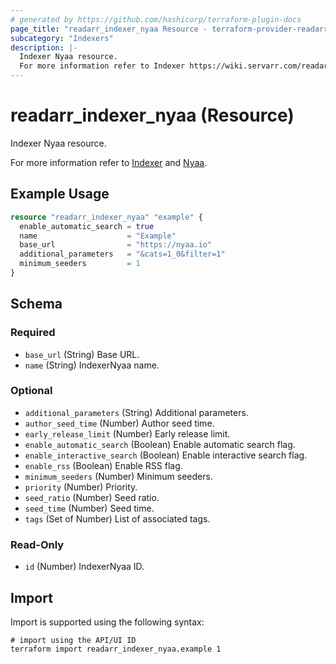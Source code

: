 ```yaml
---
# generated by https://github.com/hashicorp/terraform-plugin-docs
page_title: "readarr_indexer_nyaa Resource - terraform-provider-readarr"
subcategory: "Indexers"
description: |-
  Indexer Nyaa resource.
  For more information refer to Indexer https://wiki.servarr.com/readarr/settings#indexers and Nyaa https://wiki.servarr.com/readarr/supported#nyaa.
---
```


# readarr_indexer_nyaa (Resource)

<!-- subcategory:Indexers -->Indexer Nyaa resource.
For more information refer to [Indexer](https://wiki.servarr.com/readarr/settings#indexers) and [Nyaa](https://wiki.servarr.com/readarr/supported#nyaa).

## Example Usage

```terraform
resource "readarr_indexer_nyaa" "example" {
  enable_automatic_search = true
  name                    = "Example"
  base_url                = "https://nyaa.io"
  additional_parameters   = "&cats=1_0&filter=1"
  minimum_seeders         = 1
}
```

<!-- schema generated by tfplugindocs -->
## Schema

### Required

- `base_url` (String) Base URL.
- `name` (String) IndexerNyaa name.

### Optional

- `additional_parameters` (String) Additional parameters.
- `author_seed_time` (Number) Author seed time.
- `early_release_limit` (Number) Early release limit.
- `enable_automatic_search` (Boolean) Enable automatic search flag.
- `enable_interactive_search` (Boolean) Enable interactive search flag.
- `enable_rss` (Boolean) Enable RSS flag.
- `minimum_seeders` (Number) Minimum seeders.
- `priority` (Number) Priority.
- `seed_ratio` (Number) Seed ratio.
- `seed_time` (Number) Seed time.
- `tags` (Set of Number) List of associated tags.

### Read-Only

- `id` (Number) IndexerNyaa ID.

## Import

Import is supported using the following syntax:

```shell
# import using the API/UI ID
terraform import readarr_indexer_nyaa.example 1
```
